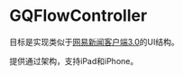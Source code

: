 GQFlowController
================

目标是实现类似于[网易新闻客户端3.0](https://itunes.apple.com/cn/app/wang-yi-xin-wen/id425349261?mt=8)的UI结构。

提供通过架构，支持iPad和iPhone。
